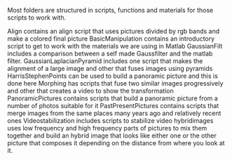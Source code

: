 Most folders are structured in scripts, functions and materials for those scripts to work with.

Align contains an align script that uses pictures divided by rgb bands and make a colored final picture
BasicManipulation contains an introductory script to get to work with the materials we are using in Matlab
GaussianFilt includes a comparison between a self made Gaussfilter and the matlab filter.
GaussianLaplacianPyramid includes one script that makes the alignment of a large image and other that fuses images using pyramids
HarrisStephenPoints can be used to build a panoramic picture and this is done here
Morphing has scripts that fuse two similar images progressively and other that creates a video to show the transformation
PanoramicPictures contains scripts that build a panoramic picture from a number of photos suitable for it
PastPresentPictures contains scripts that merge images from the same places many years ago and relatively recent ones
Videostabilization includes scripts to stabilize video
hybridimages uses low frequency and high frequency parts of pictures to mix them together and build an hybrid image that looks
  like either one or the other picture that composes it depending on the distance from where you look at it.
